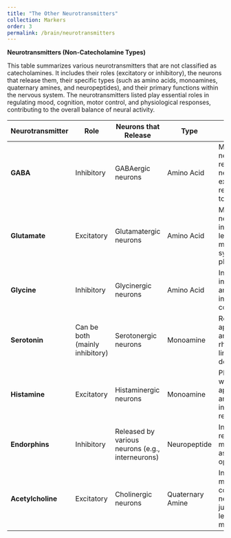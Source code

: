 ```yaml
---
title: "The Other Neurotransmitters"
collection: Markers
order: 3
permalink: /brain/neurotransmitters
---
```


**Neurotransmitters (Non-Catecholamine Types)**

This table summarizes various neurotransmitters that are not classified as catecholamines. It includes their roles (excitatory or inhibitory), the neurons that release them, their specific types (such as amino acids, monoamines, quaternary amines, and neuropeptides), and their primary functions within the nervous system. The neurotransmitters listed play essential roles in regulating mood, cognition, motor control, and physiological responses, contributing to the overall balance of neural activity.

| **Neurotransmitter**  | **Role**                     | **Neurons that Release**  | **Type**        | **Functions**                                             |
|-----------------------|------------------------------|---------------------------|-----------------|------------------------------------------------------------|
| **GABA**               | Inhibitory                   | GABAergic neurons          | Amino Acid      | Major inhibitory neurotransmitter, reduces neuronal excitability, regulates muscle tone. |
| **Glutamate**          | Excitatory                   | Glutamatergic neurons      | Amino Acid      | Major excitatory neurotransmitter, involved in learning, memory, and synaptic plasticity. |
| **Glycine**            | Inhibitory                   | Glycinergic neurons        | Amino Acid      | Inhibitory action in the spinal cord and brainstem, involved in motor control. |
| **Serotonin**          | Can be both (mainly inhibitory) | Serotonergic neurons      | Monoamine       | Regulates mood, appetite, sleep, and circadian rhythms, often linked to depression. |
| **Histamine**          | Excitatory                   | Histaminergic neurons      | Monoamine       | Plays roles in wakefulness, appetite control, and inflammatory responses. |
| **Endorphins**         | Inhibitory                   | Released by various neurons (e.g., interneurons) | Neuropeptide | Involved in pain relief and reward mechanisms, act as natural opioids. |
| **Acetylcholine**      | Excitatory                   | Cholinergic neurons        | Quaternary Amine| Involved in muscle contraction (at neuromuscular junctions), learning, and memory. |

